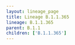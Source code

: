 ```yaml
---
layout: lineage_page
title: Lineage B.1.1.365
lineage: B.1.1.365
parent: B.1.1
children: ['B.1.1.365']
---
```

